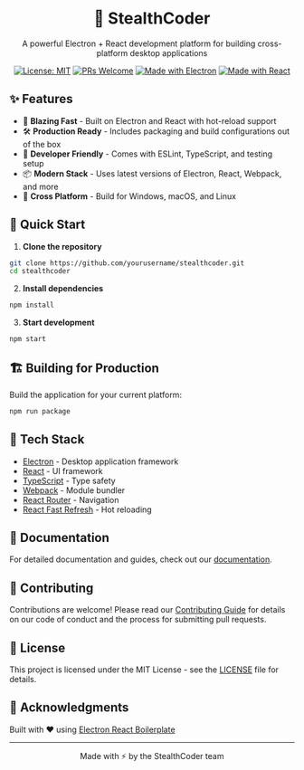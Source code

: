 <div align="center">
  <h1>🥷 StealthCoder</h1>
  <p>A powerful Electron + React development platform for building cross-platform desktop applications</p>

  [![License: MIT](https://img.shields.io/badge/License-MIT-blue.svg)](LICENSE)
  [![PRs Welcome](https://img.shields.io/badge/PRs-welcome-brightgreen.svg)](#contributing)
  [![Made with Electron](https://img.shields.io/badge/Made%20with-Electron-1f425f.svg)](https://electronjs.org)
  [![Made with React](https://img.shields.io/badge/Made%20with-React-61DAFB.svg)](https://reactjs.org)
</div>

## ✨ Features

- 🚀 **Blazing Fast** - Built on Electron and React with hot-reload support
- 🛠️ **Production Ready** - Includes packaging and build configurations out of the box
- 🔧 **Developer Friendly** - Comes with ESLint, TypeScript, and testing setup
- 📦 **Modern Stack** - Uses latest versions of Electron, React, Webpack, and more
- 🎯 **Cross Platform** - Build for Windows, macOS, and Linux

## 🚀 Quick Start

1. **Clone the repository**
```bash
git clone https://github.com/yourusername/stealthcoder.git
cd stealthcoder
```

2. **Install dependencies**
```bash
npm install
```

3. **Start development**
```bash
npm start
```

## 🏗️ Building for Production

Build the application for your current platform:
```bash
npm run package
```

## 🧰 Tech Stack

- [Electron](https://electronjs.org) - Desktop application framework
- [React](https://reactjs.org) - UI framework
- [TypeScript](https://typescriptlang.org) - Type safety
- [Webpack](https://webpack.js.org) - Module bundler
- [React Router](https://reactrouter.com) - Navigation
- [React Fast Refresh](https://www.npmjs.com/package/react-refresh) - Hot reloading

## 📖 Documentation

For detailed documentation and guides, check out our [documentation](docs/README.md).

## 🤝 Contributing

Contributions are welcome! Please read our [Contributing Guide](CONTRIBUTING.md) for details on our code of conduct and the process for submitting pull requests.

## 📝 License

This project is licensed under the MIT License - see the [LICENSE](LICENSE) file for details.

## 🙏 Acknowledgments

Built with ❤️ using [Electron React Boilerplate](https://github.com/electron-react-boilerplate/electron-react-boilerplate)

---

<div align="center">
  Made with ⚡ by the StealthCoder team
</div>
